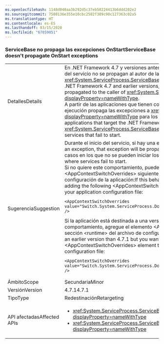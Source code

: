 ```yaml
---
ms.openlocfilehash: 1148d040aa3b292d5c37eb50224413b6ddd202e2
ms.sourcegitcommit: 7588136e355e10cbc2582f389c90c127363c02a5
ms.translationtype: HT
ms.contentlocale: es-ES
ms.lasthandoff: 03/15/2020
ms.locfileid: "67859051"
---
```

### <a name="servicebase-doesnt-propagate-onstart-exceptions"></a><span data-ttu-id="76972-101">ServiceBase no propaga las excepciones OnStart</span><span class="sxs-lookup"><span data-stu-id="76972-101">ServiceBase doesn't propagate OnStart exceptions</span></span>

|   |   |
|---|---|
|<span data-ttu-id="76972-102">Detalles</span><span class="sxs-lookup"><span data-stu-id="76972-102">Details</span></span>|<span data-ttu-id="76972-103">En .NET Framework 4.7 y versiones anteriores, las excepciones que se producen al inicio del servicio no se propagan al autor de la llamada de <xref:System.ServiceProcess.ServiceBase.Run%2A?displayProperty=nameWithType>.</span><span class="sxs-lookup"><span data-stu-id="76972-103">In the .NET Framework 4.7 and earlier versions, exceptions thrown on service startup are not propagated to the caller of <xref:System.ServiceProcess.ServiceBase.Run%2A?displayProperty=nameWithType>.</span></span><br/><span data-ttu-id="76972-104">A partir de las aplicaciones que tienen como destino .NET Framework 4.7.1, el tiempo de ejecución propaga las excepciones a <xref:System.ServiceProcess.ServiceBase.Run%2A?displayProperty=nameWithType> para los servicios que no se pueden iniciar.</span><span class="sxs-lookup"><span data-stu-id="76972-104">Starting with applications that target the .NET Framework 4.7.1, the runtime propagates exceptions to <xref:System.ServiceProcess.ServiceBase.Run%2A?displayProperty=nameWithType> for services that fail to start.</span></span>|
|<span data-ttu-id="76972-105">Sugerencia</span><span class="sxs-lookup"><span data-stu-id="76972-105">Suggestion</span></span>|<span data-ttu-id="76972-106">Durante el inicio del servicio, si hay una excepción, se propaga.</span><span class="sxs-lookup"><span data-stu-id="76972-106">On service start, if there is an exception, that exception will be propagated.</span></span> <span data-ttu-id="76972-107">Esto debería ayudar a diagnosticar los casos en los que no se pueden iniciar los servicios.</span><span class="sxs-lookup"><span data-stu-id="76972-107">This should help diagnose cases where services fail to start.</span></span> <br/><span data-ttu-id="76972-108">Si no quiere este comportamiento, puede rechazarlo mediante la adición del elemento &lt;AppContextSwitchOverrides&gt; siguiente a la sección &lt;runtime&gt; del archivo de configuración de la aplicación:</span><span class="sxs-lookup"><span data-stu-id="76972-108">If this behavior is undesirable, you can opt out of it by adding the following &lt;AppContextSwitchOverrides&gt; element to the &lt;runtime&gt; section of your application configuration file:</span></span><pre><code class="lang-xml">&lt;AppContextSwitchOverrides value=&quot;Switch.System.ServiceProcess.DontThrowExceptionsOnStart=true&quot; /&gt;&#13;&#10;</code></pre><span data-ttu-id="76972-109">Si la aplicación está destinada a una versión anterior a 4.7.1 pero quiere tener este comportamiento, agregue el elemento &lt;AppContextSwitchOverrides&gt; siguiente a la sección &lt;runtime&gt; del archivo de configuración de la aplicación:</span><span class="sxs-lookup"><span data-stu-id="76972-109">If your application targets an earlier version than 4.7.1 but you want to have this behavior, add the following &lt;AppContextSwitchOverrides&gt; element to the &lt;runtime&gt; section of your application configuration file:</span></span><pre><code class="lang-xml">&lt;AppContextSwitchOverrides value=&quot;Switch.System.ServiceProcess.DontThrowExceptionsOnStart=false&quot; /&gt;&#13;&#10;</code></pre>|
|<span data-ttu-id="76972-110">Ámbito</span><span class="sxs-lookup"><span data-stu-id="76972-110">Scope</span></span>|<span data-ttu-id="76972-111">Secundaria</span><span class="sxs-lookup"><span data-stu-id="76972-111">Minor</span></span>|
|<span data-ttu-id="76972-112">Versión</span><span class="sxs-lookup"><span data-stu-id="76972-112">Version</span></span>|<span data-ttu-id="76972-113">4.7.1</span><span class="sxs-lookup"><span data-stu-id="76972-113">4.7.1</span></span>|
|<span data-ttu-id="76972-114">Tipo</span><span class="sxs-lookup"><span data-stu-id="76972-114">Type</span></span>|<span data-ttu-id="76972-115">Redestinación</span><span class="sxs-lookup"><span data-stu-id="76972-115">Retargeting</span></span>|
|<span data-ttu-id="76972-116">API afectadas</span><span class="sxs-lookup"><span data-stu-id="76972-116">Affected APIs</span></span>|<ul><li><xref:System.ServiceProcess.ServiceBase.Run(System.ServiceProcess.ServiceBase)?displayProperty=nameWithType></li><li><xref:System.ServiceProcess.ServiceBase.Run(System.ServiceProcess.ServiceBase[])?displayProperty=nameWithType></li></ul>|
